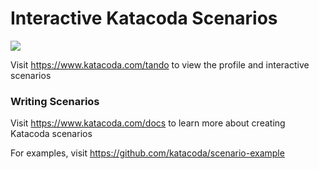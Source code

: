 # Interactive Katacoda Scenarios

[![](http://shields.katacoda.com/katacoda/tando/count.svg)](https://www.katacoda.com/tando "Get your profile on Katacoda.com")

Visit https://www.katacoda.com/tando to view the profile and interactive scenarios

### Writing Scenarios
Visit https://www.katacoda.com/docs to learn more about creating Katacoda scenarios

For examples, visit https://github.com/katacoda/scenario-example
